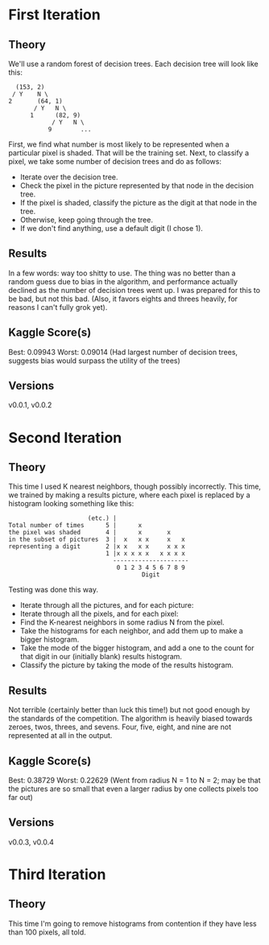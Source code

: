 First Iteration
===============

Theory
------

We'll use a random forest of decision trees.  Each decision tree will look like this:

      (153, 2)
     / Y    N \
    2       (64, 1)
           / Y   N \
          1      (82, 9)
                / Y   N \
               9        ...

First, we find what number is most likely to be represented when a particular pixel is shaded.  That will be the training set.  Next, to classify a pixel, we take some number of decision trees and do as follows:

* Iterate over the decision tree.
* Check the pixel in the picture represented by that node in the decision tree.
* If the pixel is shaded, classify the picture as the digit at that node in the tree.
* Otherwise, keep going through the tree.
* If we don't find anything, use a default digit (I chose 1).

Results
-------

In a few words: way too shitty to use.  The thing was no better than a random guess due to bias in the algorithm, and performance actually declined as the number of decision trees went up.  I was prepared for this to be bad, but not this bad.  (Also, it favors eights and threes heavily, for reasons I can't fully grok yet).

Kaggle Score(s)
---------------

Best:  0.09943
Worst: 0.09014 (Had largest number of decision trees, suggests bias would surpass the utility of the trees)

Versions
--------

v0.0.1, v0.0.2

Second Iteration
================

Theory
------

This time I used K nearest neighbors, though possibly incorrectly.  This time, we trained by making a results picture, where each pixel is replaced by a histogram looking something like this:

                          (etc.) |
    Total number of times      5 |      x
    the pixel was shaded       4 |      x       x
    in the subset of pictures  3 |  x   x x     x   x
    representing a digit       2 |x x   x x     x x x
                               1 |x x x x x   x x x x
                                 ---------------------
                                  0 1 2 3 4 5 6 7 8 9
                                         Digit

Testing was done this way.

* Iterate through all the pictures, and for each picture:
* Iterate through all the pixels, and for each pixel:
* Find the K-nearest neighbors in some radius N from the pixel.
* Take the histograms for each neighbor, and add them up to make a bigger histogram.
* Take the mode of the bigger histogram, and add a one to the count for that digit in our (initially blank) results histogram.
* Classify the picture by taking the mode of the results histogram.

Results
-------

Not terrible (certainly better than luck this time!) but not good enough by the standards of the competition.  The algorithm is heavily biased towards zeroes, twos, threes, and sevens.  Four, five, eight, and nine are not represented at all in the output.

Kaggle Score(s)
---------------

Best:  0.38729
Worst: 0.22629 (Went from radius N = 1 to N = 2; may be that the pictures are so small that even a larger radius by one collects pixels too far out)

Versions
--------

v0.0.3, v0.0.4

Third Iteration
===============

Theory
------

This time I'm going to remove histograms from contention if they have less than 100 pixels, all told.
